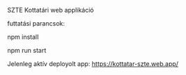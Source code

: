 SZTE Kottatári web applikáció

futtatási parancsok:

npm install

npm run start

Jelenleg aktív deployolt app:
https://kottatar-szte.web.app/
